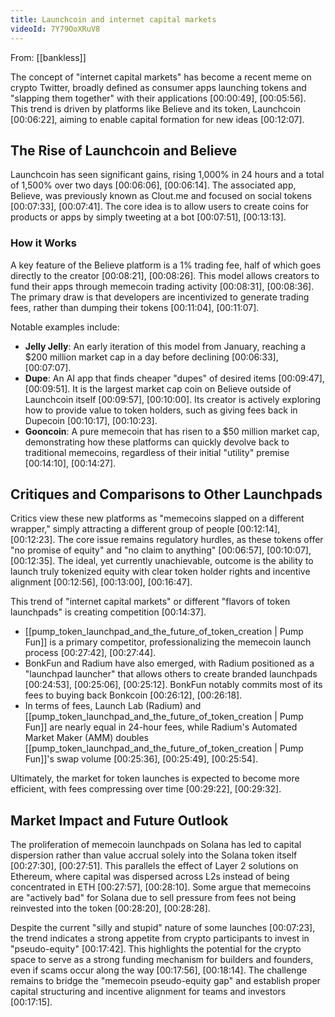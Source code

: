 ```yaml
---
title: Launchcoin and internet capital markets
videoId: 7Y79OoXRuV8
---
```


From: [[bankless]] <br/> 

The concept of "internet capital markets" has become a recent meme on crypto Twitter, broadly defined as consumer apps launching tokens and "slapping them together" with their applications <a class="yt-timestamp" data-t="00:00:49">[00:00:49]</a>, <a class="yt-timestamp" data-t="00:05:56">[00:05:56]</a>. This trend is driven by platforms like Believe and its token, Launchcoin <a class="yt-timestamp" data-t="00:06:22">[00:06:22]</a>, aiming to enable capital formation for new ideas <a class="yt-timestamp" data-t="00:12:07">[00:12:07]</a>.

## The Rise of Launchcoin and Believe

Launchcoin has seen significant gains, rising 1,000% in 24 hours and a total of 1,500% over two days <a class="yt-timestamp" data-t="00:06:06">[00:06:06]</a>, <a class="yt-timestamp" data-t="00:06:14">[00:06:14]</a>. The associated app, Believe, was previously known as Clout.me and focused on social tokens <a class="yt-timestamp" data-t="00:07:33">[00:07:33]</a>, <a class="yt-timestamp" data-t="00:07:41">[00:07:41]</a>. The core idea is to allow users to create coins for products or apps by simply tweeting at a bot <a class="yt-timestamp" data-t="00:07:51">[00:07:51]</a>, <a class="yt-timestamp" data-t="00:13:13">[00:13:13]</a>.

### How it Works
A key feature of the Believe platform is a 1% trading fee, half of which goes directly to the creator <a class="yt-timestamp" data-t="00:08:21">[00:08:21]</a>, <a class="yt-timestamp" data-t="00:08:26">[00:08:26]</a>. This model allows creators to fund their apps through memecoin trading activity <a class="yt-timestamp" data-t="00:08:31">[00:08:31]</a>, <a class="yt-timestamp" data-t="00:08:36">[00:08:36]</a>. The primary draw is that developers are incentivized to generate trading fees, rather than dumping their tokens <a class="yt-timestamp" data-t="00:11:04">[00:11:04]</a>, <a class="yt-timestamp" data-t="00:11:07">[00:11:07]</a>.

Notable examples include:
*   **Jelly Jelly**: An early iteration of this model from January, reaching a $200 million market cap in a day before declining <a class="yt-timestamp" data-t="00:06:33">[00:06:33]</a>, <a class="yt-timestamp" data-t="00:07:07">[00:07:07]</a>.
*   **Dupe**: An AI app that finds cheaper "dupes" of desired items <a class="yt-timestamp" data-t="00:09:47">[00:09:47]</a>, <a class="yt-timestamp" data-t="00:09:51">[00:09:51]</a>. It is the largest market cap coin on Believe outside of Launchcoin itself <a class="yt-timestamp" data-t="00:09:57">[00:09:57]</a>, <a class="yt-timestamp" data-t="00:10:00">[00:10:00]</a>. Its creator is actively exploring how to provide value to token holders, such as giving fees back in Dupecoin <a class="yt-timestamp" data-t="00:10:17">[00:10:17]</a>, <a class="yt-timestamp" data-t="00:10:23">[00:10:23]</a>.
*   **Gooncoin**: A pure memecoin that has risen to a $50 million market cap, demonstrating how these platforms can quickly devolve back to traditional memecoins, regardless of their initial "utility" premise <a class="yt-timestamp" data-t="00:14:10">[00:14:10]</a>, <a class="yt-timestamp" data-t="00:14:27">[00:14:27]</a>.

## Critiques and Comparisons to Other Launchpads
Critics view these new platforms as "memecoins slapped on a different wrapper," simply attracting a different group of people <a class="yt-timestamp" data-t="00:12:14">[00:12:14]</a>, <a class="yt-timestamp" data-t="00:12:23">[00:12:23]</a>. The core issue remains regulatory hurdles, as these tokens offer "no promise of equity" and "no claim to anything" <a class="yt-timestamp" data-t="00:06:57">[00:06:57]</a>, <a class="yt-timestamp" data-t="00:10:07">[00:10:07]</a>, <a class="yt-timestamp" data-t="00:12:35">[00:12:35]</a>. The ideal, yet currently unachievable, outcome is the ability to launch truly tokenized equity with clear token holder rights and incentive alignment <a class="yt-timestamp" data-t="00:12:56">[00:12:56]</a>, <a class="yt-timestamp" data-t="00:13:00">[00:13:00]</a>, <a class="yt-timestamp" data-t="00:16:47">[00:16:47]</a>.

This trend of "internet capital markets" or different "flavors of token launchpads" is creating competition <a class="yt-timestamp" data-t="00:14:37">[00:14:37]</a>.
*   [[pump_token_launchpad_and_the_future_of_token_creation | Pump Fun]] is a primary competitor, professionalizing the memecoin launch process <a class="yt-timestamp" data-t="00:27:42">[00:27:42]</a>, <a class="yt-timestamp" data-t="00:27:44">[00:27:44]</a>.
*   BonkFun and Radium have also emerged, with Radium positioned as a "launchpad launcher" that allows others to create branded launchpads <a class="yt-timestamp" data-t="00:24:53">[00:24:53]</a>, <a class="yt-timestamp" data-t="00:25:06">[00:25:06]</a>, <a class="yt-timestamp" data-t="00:25:12">[00:25:12]</a>. BonkFun notably commits most of its fees to buying back Bonkcoin <a class="yt-timestamp" data-t="00:26:12">[00:26:12]</a>, <a class="yt-timestamp" data-t="00:26:18">[00:26:18]</a>.
*   In terms of fees, Launch Lab (Radium) and [[pump_token_launchpad_and_the_future_of_token_creation | Pump Fun]] are nearly equal in 24-hour fees, while Radium's Automated Market Maker (AMM) doubles [[pump_token_launchpad_and_the_future_of_token_creation | Pump Fun]]'s swap volume <a class="yt-timestamp" data-t="00:25:36">[00:25:36]</a>, <a class="yt-timestamp" data-t="00:25:49">[00:25:49]</a>, <a class="yt-timestamp" data-t="00:25:54">[00:25:54]</a>.

Ultimately, the market for token launches is expected to become more efficient, with fees compressing over time <a class="yt-timestamp" data-t="00:29:22">[00:29:22]</a>, <a class="yt-timestamp" data-t="00:29:32">[00:29:32]</a>.

## Market Impact and Future Outlook
The proliferation of memecoin launchpads on Solana has led to capital dispersion rather than value accrual solely into the Solana token itself <a class="yt-timestamp" data-t="00:27:30">[00:27:30]</a>, <a class="yt-timestamp" data-t="00:27:51">[00:27:51]</a>. This parallels the effect of Layer 2 solutions on Ethereum, where capital was dispersed across L2s instead of being concentrated in ETH <a class="yt-timestamp" data-t="00:27:57">[00:27:57]</a>, <a class="yt-timestamp" data-t="00:28:10">[00:28:10]</a>. Some argue that memecoins are "actively bad" for Solana due to sell pressure from fees not being reinvested into the token <a class="yt-timestamp" data-t="00:28:20">[00:28:20]</a>, <a class="yt-timestamp" data-t="00:28:28">[00:28:28]</a>.

Despite the current "silly and stupid" nature of some launches <a class="yt-timestamp" data-t="00:07:23">[00:07:23]</a>, the trend indicates a strong appetite from crypto participants to invest in "pseudo-equity" <a class="yt-timestamp" data-t="00:17:42">[00:17:42]</a>. This highlights the potential for the crypto space to serve as a strong funding mechanism for builders and founders, even if scams occur along the way <a class="yt-timestamp" data-t="00:17:56">[00:17:56]</a>, <a class="yt-timestamp" data-t="00:18:14">[00:18:14]</a>. The challenge remains to bridge the "memecoin pseudo-equity gap" and establish proper capital structuring and incentive alignment for teams and investors <a class="yt-timestamp" data-t="00:17:15">[00:17:15]</a>.